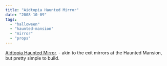 ```yaml
---
title: "Aidtopia Haunted Mirror"
date: "2008-10-09"
tags: 
  - "halloween"
  - "haunted-mansion"
  - "mirror"
  - "props"
---
```


[Aidtopia Haunted Mirror](http://www.aidtopia.com/halloween/mirror/index.html). - akin to the exit mirrors at the Haunted Mansion, but pretty simple to build.
